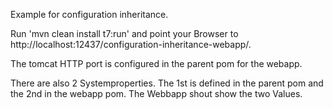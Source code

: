 Example for configuration inheritance.

Run 'mvn clean install t7:run' and point your Browser to http://localhost:12437/configuration-inheritance-webapp/.

The tomcat HTTP port is configured in the parent pom for the webapp.

There are also 2 Systemproperties. The 1st is defined in the parent pom and the 2nd in the webapp pom. The Webbapp shout show the two
Values.